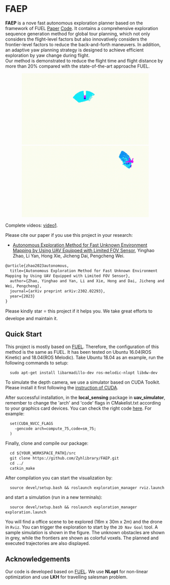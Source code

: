 # FAEP

**FAEP** is a nove fast autonomous exploration planner based on the framework of FUEL [Paper](https://ieeexplore.ieee.org/abstract/document/9324988) [Code](https://github.com/HKUST-Aerial-Robotics/FUEL). It contains a comprehensive exploration sequence generation method for global tour planning, which not only considers the flight-level factors but also innovatively considers the frontier-level factors to reduce the back-and-forth maneuvers. In addition, an adaptive yaw planning strategy is designed to achieve efficient exploration by yaw change during flight.  
Our method is demonstrated to reduce the flight time and flight distance by more than 20% compared with the state-of-the-art approache FUEL.

<p align="center">
  <img src="files/1.gif" width = "400" height = "225"/>
  <img src="files/2.gif" width = "400" height = "225"/>
</p>

Complete videos: [video1](https://www.youtube.com/watch?v=0Y671mEwJ_A).

Please cite our paper if you use this project in your research:
- [Autonomous Exploration Method for Fast Unknown Environment Mapping by Using UAV Equipped with Limited FOV Sensor](https://arxiv.org/abs/2302.02293), Yinghao Zhao, Li Yan, Hong Xie, Jicheng Dai, Pengcheng Wei.

```
@article{zhao2023autonomous,
  title={Autonomous Exploration Method for Fast Unknown Environment Mapping by Using UAV Equipped with Limited FOV Sensor},
  author={Zhao, Yinghao and Yan, Li and Xie, Hong and Dai, Jicheng and Wei, Pengcheng},
  journal={arXiv preprint arXiv:2302.02293},
  year={2023}
}
```

Please kindly star :star: this project if it helps you. We take great efforts to develope and maintain it.


## Quick Start

This project is mostly based on [FUEL](https://github.com/HKUST-Aerial-Robotics/FUEL). Therefore, the configuration of this method is the same as FUEL.
It has been tested on Ubuntu 16.04(ROS Kinetic) and 18.04(ROS Melodic). Take Ubuntu 18.04 as an example, run the following commands to setup:

```
  sudo apt-get install libarmadillo-dev ros-melodic-nlopt libdw-dev
```

To simulate the depth camera, we use a simulator based on CUDA Toolkit. Please install it first following the [instruction of CUDA](https://developer.nvidia.com/zh-cn/cuda-toolkit). 

After successful installation, in the **local_sensing** package in **uav_simulator**, remember to change the 'arch' and 'code' flags in CMakelist.txt according to your graphics card devices. You can check the right code [here](https://github.com/tpruvot/ccminer/wiki/Compatibility). For example:

```
  set(CUDA_NVCC_FLAGS 
    -gencode arch=compute_75,code=sm_75;
  ) 
```

Finally, clone and compile our package:

```
  cd ${YOUR_WORKSPACE_PATH}/src
  git clone https://github.com/Zyhlibrary/FAEP.git
  cd ../ 
  catkin_make
```

After compilation you can start the visualization by: 

```
  source devel/setup.bash && roslaunch exploration_manager rviz.launch
```
and start a simulation (run in a new terminals): 
```
  source devel/setup.bash && roslaunch exploration_manager exploration.launch
```
You will find a office scene to be explored (16m x 30m x 2m) and the drone in ```Rviz```. You can trigger the exploration to start by the ```2D Nav Goal``` tool. A sample simulation is shown in the figure. The unknown obstacles are shown in grey, while the frontiers are shown as colorful voxels. The planned and executed trajectories are also displayed.


## Acknowledgements
  Our code is developed based on [FUEL](https://github.com/HKUST-Aerial-Robotics/FUEL). We use **NLopt** for non-linear optimization and use **LKH** for travelling salesman problem.
